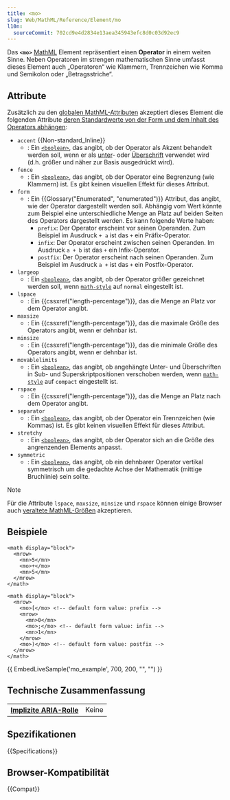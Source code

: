 ```yaml
---
title: <mo>
slug: Web/MathML/Reference/Element/mo
l10n:
  sourceCommit: 702cd9e4d2834e13aea345943efc8d0c03d92ec9
---
```


Das **`<mo>`** [MathML](/de/docs/Web/MathML) Element repräsentiert einen **Operator** in einem weiten Sinne. Neben Operatoren im strengen mathematischen Sinne umfasst dieses Element auch „Operatoren“ wie Klammern, Trennzeichen wie Komma und Semikolon oder „Betragsstriche“.

## Attribute

Zusätzlich zu den [globalen MathML-Attributen](/de/docs/Web/MathML/Reference/Global_attributes) akzeptiert dieses Element die folgenden Attribute [deren Standardwerte von der Form und dem Inhalt des Operators abhängen](https://w3c.github.io/mathml-core/#algorithm-for-determining-the-properties-of-an-embellished-operator):

- `accent` {{Non-standard_Inline}}
  - : Ein [`<boolean>`](/de/docs/Web/MathML/Reference/Values#mathml-specific_types), das angibt, ob der Operator als Akzent behandelt werden soll, wenn er als [unter](/de/docs/Web/MathML/Reference/Element/munder)- oder [Überschrift](/de/docs/Web/MathML/Reference/Element/mover) verwendet wird (d.h. größer und näher zur Basis ausgedrückt wird).
- `fence`
  - : Ein [`<boolean>`](/de/docs/Web/MathML/Reference/Values#mathml-specific_types), das angibt, ob der Operator eine Begrenzung (wie Klammern) ist. Es gibt keinen visuellen Effekt für dieses Attribut.
- `form`
  - : Ein {{Glossary("Enumerated", "enumerated")}} Attribut, das angibt, wie der Operator dargestellt werden soll. Abhängig vom Wert könnte zum Beispiel eine unterschiedliche Menge an Platz auf beiden Seiten des Operators dargestellt werden. Es kann folgende Werte haben:
    - `prefix`: Der Operator erscheint vor seinen Operanden. Zum Beispiel im Ausdruck `+ a` ist das `+` ein Präfix-Operator.
    - `infix`: Der Operator erscheint zwischen seinen Operanden. Im Ausdruck `a + b` ist das `+` ein Infix-Operator.
    - `postfix`: Der Operator erscheint nach seinen Operanden. Zum Beispiel im Ausdruck `a +` ist das `+` ein Postfix-Operator.
- `largeop`
  - : Ein [`<boolean>`](/de/docs/Web/MathML/Reference/Values#mathml-specific_types), das angibt, ob der Operator größer gezeichnet werden soll, wenn [`math-style`](/de/docs/Web/CSS/math-style) auf `normal` eingestellt ist.
- `lspace`
  - : Ein {{cssxref("length-percentage")}}, das die Menge an Platz vor dem Operator angibt.
- `maxsize`
  - : Ein {{cssxref("length-percentage")}}, das die maximale Größe des Operators angibt, wenn er dehnbar ist.
- `minsize`
  - : Ein {{cssxref("length-percentage")}}, das die minimale Größe des Operators angibt, wenn er dehnbar ist.
- `movablelimits`
  - : Ein [`<boolean>`](/de/docs/Web/MathML/Reference/Values#mathml-specific_types), das angibt, ob angehängte Unter- und Überschriften in Sub- und Superskriptpositionen verschoben werden, wenn [`math-style`](/de/docs/Web/CSS/math-style) auf `compact` eingestellt ist.
- `rspace`
  - : Ein {{cssxref("length-percentage")}}, das die Menge an Platz nach dem Operator angibt.
- `separator`
  - : Ein [`<boolean>`](/de/docs/Web/MathML/Reference/Values#mathml-specific_types), das angibt, ob der Operator ein Trennzeichen (wie Kommas) ist. Es gibt keinen visuellen Effekt für dieses Attribut.
- `stretchy`
  - : Ein [`<boolean>`](/de/docs/Web/MathML/Reference/Values#mathml-specific_types), das angibt, ob der Operator sich an die Größe des angrenzenden Elements anpasst.
- `symmetric`
  - : Ein [`<boolean>`](/de/docs/Web/MathML/Reference/Values#mathml-specific_types), das angibt, ob ein dehnbarer Operator vertikal symmetrisch um die gedachte Achse der Mathematik (mittige Bruchlinie) sein sollte.

> [!NOTE]
> Für die Attribute `lspace`, `maxsize`, `minsize` und `rspace` können einige Browser auch [veraltete MathML-Größen](/de/docs/Web/MathML/Reference/Values#legacy_mathml_lengths) akzeptieren.

## Beispiele

```html-nolint
<math display="block">
  <mrow>
    <mn>5</mn>
    <mo>+</mo>
    <mn>5</mn>
  </mrow>
</math>

<math display="block">
  <mrow>
    <mo>[</mo> <!-- default form value: prefix -->
    <mrow>
      <mn>0</mn>
      <mo>;</mo> <!-- default form value: infix -->
      <mn>1</mn>
    </mrow>
    <mo>)</mo> <!-- default form value: postfix -->
  </mrow>
</math>
```

{{ EmbedLiveSample('mo_example', 700, 200, "", "") }}

## Technische Zusammenfassung

<table class="properties">
  <tr>
    <th scope="row">
      <a href="/de/docs/Web/Accessibility/ARIA/Reference/Roles">Implizite ARIA-Rolle</a>
    </th>
    <td>
      Keine
    </td>
  </tr>
</table>

## Spezifikationen

{{Specifications}}

## Browser-Kompatibilität

{{Compat}}
